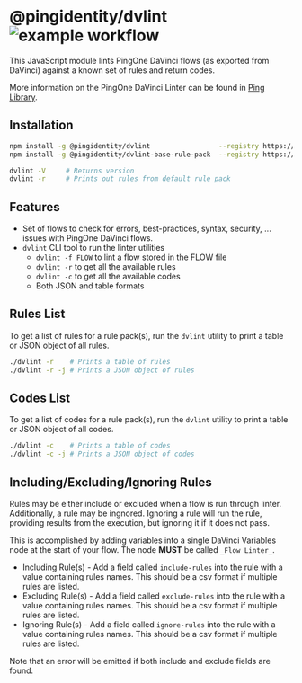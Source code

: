 @pingidentity/dvlint  ![example workflow](https://github.com/pingone-davinci/pingone-davinci-linter/actions/workflows/tests.yml/badge.svg)
=========

This JavaScript module lints PingOne DaVinci flows (as exported from DaVinci) against a known set of
rules and return codes.

More information on the PingOne DaVinci Linter can be found in [Ping Library](https://library.pingidentity.com/page/collection-linter).

## Installation

```bash
npm install -g @pingidentity/dvlint                 --registry https://npm.pinglibrary.com
npm install -g @pingidentity/dvlint-base-rule-pack  --registry https://npm.pinglibrary.com

dvlint -V     # Returns version
dvlint -r     # Prints out rules from default rule pack
```

## Features

- Set of flows to check for errors, best-practices, syntax, security, ... issues with PingOne DaVinci flows.
- `dvlint` CLI tool to run the linter utilities
  - `dvlint -f FLOW` to lint a flow stored in the FLOW file
  - `dvlint -r` to get all the available rules
  - `dvlint -c` to get all the available codes
  - Both JSON and table formats

## Rules List
To get a list of rules for a rule pack(s), run the `dvlint` utility to print a table or JSON object of all rules.
```bash
./dvlint -r    # Prints a table of rules
./dvlint -r -j # Prints a JSON object of rules
```

## Codes List
To get a list of codes for a rule pack(s), run the `dvlint` utility to print a table or JSON object of all codes.
```bash
./dvlint -c    # Prints a table of codes
./dvlint -c -j # Prints a JSON object of codes
```

## Including/Excluding/Ignoring Rules
Rules may be either include or excluded when a flow is run through linter.  Additionally, a rule may be ingnored.  Ignoring a rule will run the rule, providing results from the execution, but ignoring it if it does not pass.

This is accomplished by adding variables into a single DaVinci Variables node at the start of your flow.  The node **MUST** be called `_Flow Linter_`.

* Including Rule(s) - Add a field called `include-rules` into the rule with a value containing rules names.  This should be a csv format if multiple rules are listed.
* Excluding Rule(s) - Add a field called `exclude-rules` into the rule with a value containing rules names.  This should be a csv format if multiple rules are listed.
* Ignoring Rule(s) - Add a field called `ignore-rules` into the rule with a value containing rules names.  This should be a csv format if multiple rules are listed.

Note that an error will be emitted if both include and exclude fields are found.

